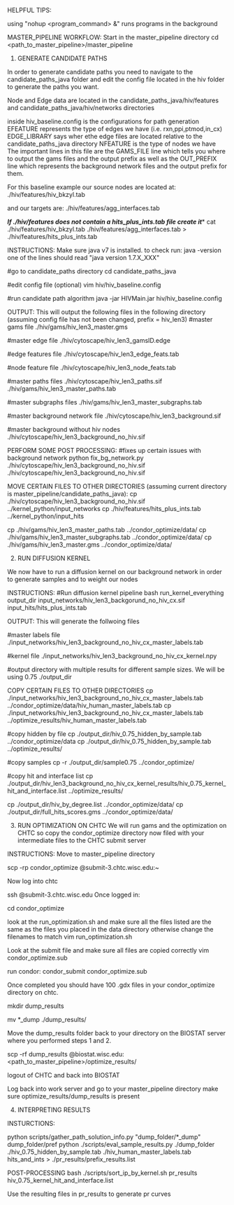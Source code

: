 HELPFUL TIPS:

using "nohup <program_command> &" runs programs in the background



MASTER_PIPELINE WORKFLOW:
Start in the master_pipeline directory
cd <path_to_master_pipeline>/master_pipeline

1. GENERATE CANDIDATE PATHS

In order to generate candidate paths you need to navigate to the candidate_paths_java folder and edit the config file located in the hiv folder
to generate the paths you want. 

Node and Edge data are located in the candidate_paths_java/hiv/features and candidate_paths_java/hiv/networks directories

inside hiv_baseline.config is the configurations for path generation
EFEATURE represents the type of edges we have (i.e. rxn,ppi,ptmod,in_cx)
EDGE_LIBRARY says wher ethe edge files are located relative to the candidate_paths_java directory
NFEATURE is the type of nodes we have
The important lines in this file are the GAMS_FILE line which tells you where to output the gams files and the output prefix as well as the OUT_PREFIX line which represents the background network files and the output prefix for them.

For this baseline example our source nodes are located at:
./hiv/features/hiv_bkzyl.tab

and our targets are:
./hiv/features/agg_interfaces.tab

***If ./hiv/features does not contain a hits_plus_ints.tab file create it****
cat ./hiv/features/hiv_bkzyl.tab ./hiv/features/agg_interfaces.tab > ./hiv/features/hits_plus_ints.tab

INSTRUCTIONS:
Make sure java v7 is installed. to check run:
java -version
one of the lines should read "java version 1.7.X_XXX"

#go to candidate_paths directory
cd candidate_paths_java

#edit config file (optional)
vim hiv/hiv_baseline.config

#run candidate path algorithm
java -jar HIVMain.jar  hiv/hiv_baseline.config


OUTPUT:
This will output the following files in the following directory (assuming config file has not been changed, prefix = hiv_len3)
#master gams file
./hiv/gams/hiv_len3_master.gms

#master edge file
./hiv/cytoscape/hiv_len3_gamsID.edge

#edge features file
./hiv/cytoscape/hiv_len3_edge_feats.tab

#node feature file
./hiv/cytoscape/hiv_len3_node_feats.tab

#master paths files
./hiv/cytoscape/hiv_len3_paths.sif
./hiv/gams/hiv_len3_master_paths.tab

#master subgraphs files
./hiv/gams/hiv_len3_master_subgraphs.tab

#master background network file
./hiv/cytoscape/hiv_len3_background.sif

#master background without hiv nodes
./hiv/cytoscape/hiv_len3_background_no_hiv.sif

PERFORM SOME POST PROCESSING:
#fixes up certain issues with background network
python fix_bg_network.py ./hiv/cytoscape/hiv_len3_background_no_hiv.sif ./hiv/cytoscape/hiv_len3_background_no_hiv.sif


MOVE CERTAIN FILES TO OTHER DIRECTORIES (assuming current directory is master_pipeline/candidate_paths_java):
cp ./hiv/cytoscape/hiv_len3_background_no_hiv.sif ../kernel_python/input_networks
cp ./hiv/features/hits_plus_ints.tab ../kernel_python/input_hits

cp ./hiv/gams/hiv_len3_master_paths.tab ../condor_optimize/data/
cp ./hiv/gams/hiv_len3_master_subgraphs.tab ../condor_optimize/data/
cp ./hiv/gams/hiv_len3_master.gms ../condor_optimize/data/



2. RUN DIFFUSION KERNEL

We now have to run a diffusion kernel on our background network in order to generate samples and to weight our nodes

INSTRUCTIONS:
#Run diffusion kernel pipeline
bash run_kernel_everything output_dir input_networks/hiv_len3_backgorund_no_hiv_cx.sif input_hits/hits_plus_ints.tab

OUTPUT:
This will generate the follwoing files

#master labels file
./input_networks/hiv_len3_background_no_hiv_cx_master_labels.tab

#kernel file
./input_networks/hiv_len3_background_no_hiv_cx_kernel.npy

#output directory with multiple results for different sample sizes. We will be using 0.75
./output_dir

COPY CERTAIN FILES TO OTHER DIRECTORIES
cp ./input_networks/hiv_len3_background_no_hiv_cx_master_labels.tab ../condor_optimize/data/hiv_human_master_labels.tab
cp ./input_networks/hiv_len3_background_no_hiv_cx_master_labels.tab ../optimize_results/hiv_human_master_labels.tab

#copy hidden by file
cp ./output_dir/hiv_0.75_hidden_by_sample.tab ../condor_optimize/data
cp ./output_dir/hiv_0.75_hidden_by_sample.tab ../optimize_results/

#copy samples 
cp -r ./output_dir/sample0.75 ../condor_optimize/

#copy hit and interface list
cp ./output_dir/hiv_len3_background_no_hiv_cx_kernel_results/hiv_0.75_kernel_hit_and_interface.list ../optimize_results/

cp ./output_dir/hiv_by_degree.list ../condor_optimize/data/
cp ./output_dir/full_hits_scores.gms ../condor_optimize/data/


3. RUN OPTIMIZATION ON CHTC
We will run gams and the optimization on CHTC so copy the condor_optimize directory now filed with your intermediate files to the CHTC submit server

INSTRUCTIONS:
Move to master_pipeline directory

scp -rp condor_optimize <username>@submit-3.chtc.wisc.edu:~

Now log into chtc 

ssh <username>@submit-3.chtc.wisc.edu
Once logged in:

cd condor_optimize

look at the run_optimization.sh and make sure all the files listed are the same as the files you placed in the data directory
otherwise change the filenames to match
vim run_optimization.sh

Look at the submit file and make sure all files are copied correctly
vim condor_optimize.sub

run condor:
condor_submit condor_optimize.sub


Once completed you should have 100 .gdx files in your condor_optimize directory on chtc.

mkdir dump_results

mv *_dump ./dump_results/

Move the dump_results folder back to your directory on the BIOSTAT server where you performed steps 1 and 2. 

scp -rf dump_results <username>@biostat.wisc.edu:<path_to_master_pipeline>/optimize_results/

logout of CHTC and back into BIOSTAT

Log back into work server and go to your  master_pipeline directory make sure optimize_results/dump_results is present


4. INTERPRETING RESULTS

INSTURCTIONS:

python scripts/gather_path_solution_info.py "dump_folder/*_dump" dump_folder/pref
python ./scripts/eval_sample_results.py ./dump_folder ./hiv_0.75_hidden_by_sample.tab ./hiv_human_master_labels.tab hits_and_ints > ./pr_results/prefix_results.list


POST-PROCESSING
bash ./scripts/sort_ip_by_kernel.sh pr_results hiv_0.75_kernel_hit_and_interface.list 

Use the resulting files in pr_results to generate pr curves 




